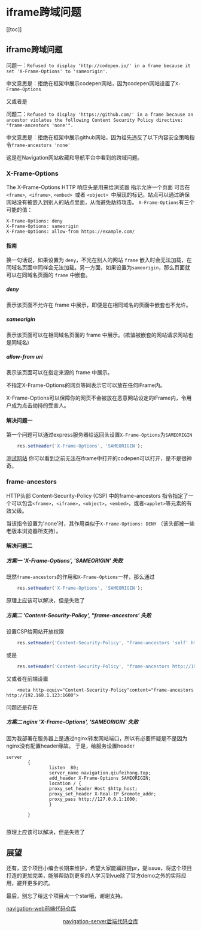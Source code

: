 # iframe跨域问题
 [[toc]]
## iframe跨域问题
问题一：`Refused to display 'http://codepen.io/' in a frame because it set 'X-Frame-Options' to 'sameorigin'.`

中文意思是：拒绝在框架中展示codepen网站，因为codepen网站设置了`X-Frame-Options`

又或者是

问题二：`Refused to display 'https://github.com/' in a frame because an ancestor violates the following Content Security Policy directive: "frame-ancestors 'none'".`

中文意思是：拒绝在框架中展示github网站，因为祖先违反了以下内容安全策略指令`frame-ancestors 'none'`

这是在Navigation网站收藏和导航平台中看到的跨域问题。

### X-Frame-Options
The X-Frame-Options HTTP 响应头是用来给浏览器 指示允许一个页面 可否在 `<frame>`,` <iframe>`, `<embed> `或者 `<object> `中展现的标记。站点可以通过确保网站没有被嵌入到别人的站点里面，从而避免劫持攻击。
`X-Frame-Options`有三个可能的值：
```
X-Frame-Options: deny
X-Frame-Options: sameorigin
X-Frame-Options: allow-from https://example.com/
```
#### 指南

换一句话说，如果设置为 `deny`，不光在别人的网站 `frame` 嵌入时会无法加载，在同域名页面中同样会无法加载。另一方面，如果设置为`sameorigin`，那么页面就可以在同域名页面的 `frame` 中嵌套。

##### deny
表示该页面不允许在 frame 中展示，即便是在相同域名的页面中嵌套也不允许。
##### sameorigin
表示该页面可以在相同域名页面的 frame 中展示。(欺骗被嵌套的网站请求网站也是同域名)
##### allow-from uri
表示该页面可以在指定来源的 frame 中展示。

不指定X-Frame-Options的网页等同表示它可以放在任何iFrame内。

X-Frame-Options可以保障你的网页不会被放在恶意网站设定的iFrame内，令用户成为点击劫持的受害人。

#### 解决问题一
第一个问题可以通过express服务器给返回头设置`X-Frame-Options`为`SAMEORIGIN`
```js
    res.setHeader('X-Frame-Options', 'SAMEORIGIN');
```

[测试网站](http://navigation.qiufeihong.top/#/iframeNav?website=http%3A%2F%2Fcodepen.io%2F)
你可以看到之前无法在iframe中打开的codepen可以打开，是不是很神奇。

### frame-ancestors
HTTP头部 Content-Security-Policy (CSP) 中的frame-ancestors 指令指定了一个可以包含`<frame>`，`<iframe>`，`<object>`，`<embed>`，或者`<applet>`等元素的有效父级。

当该指令设置为'none'时，其作用类似于`X-Frame-Options: DENY` （该头部被一些老版本浏览器所支持）。

#### 解决问题二
##### 方案一 'X-Frame-Options', 'SAMEORIGIN' 失败
既然`frame-ancestors`的作用和`X-Frame-Options`一样，那么通过
```js
    res.setHeader('X-Frame-Options', 'SAMEORIGIN');
```
原理上应该可以解决，但是失败了

##### 方案二 'Content-Security-Policy', "frame-ancestors' 失败
设置CSP给网站开放权限
```js
    res.setHeader('Content-Security-Policy', "frame-ancestors 'self' http://192.168.1.123:1600");
```
或是
```js
    res.setHeader('Content-Security-Policy', "frame-ancestors http://192.168.1.123:1600");
```
又或者在前端设置
```
    <meta http-equiv="Content-Security-Policy"content="frame-ancestors http://192.168.1.123:1600">
```

问题还是存在
##### 方案二 nginx 'X-Frame-Options', 'SAMEORIGIN' 失败
因为我部署在服务器上是通过nginx转发网站端口，所以有必要怀疑是不是因为nginx没有配置header缘故。
于是，给服务设置header
```
server
        {
                listen  80;
                server_name navigation.qiufeihong.top;
                add_header X-Frame-Options SAMEORIGIN;
                location / {
                proxy_set_header Host $http_host;
                proxy_set_header X-Real-IP $remote_addr;
                proxy_pass http://127.0.0.1:1600;
                }

        }
             
```
原理上应该可以解决，但是失败了

## 展望
还有，这个项目小编会长期来维护，希望大家能踊跃提pr，提issue，将这个项目打造的更加完美，能够帮助到更多的人学习到vue除了官方demo之外的实际应用，避开更多的坑。

最后，别忘了给这个项目点一个star哦，谢谢支持。

[navigation-web前端代码仓库](https://github.com/qiufeihong2018/navigation-web)

[navigation-server后端代码仓库](https://github.com/qiufeihong2018/navigation-server)



<style scoped>
    p:nth-last-child(2) {
        text-align: center
    }
</style>